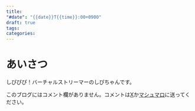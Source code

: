 ```yaml
---
title:
"#date": "{{date}}T{{time}}:00+0900"
draft: true
tags:
categories:
---
```

# あいさつ

しぴぴぴ！バーチャルストリーマーのしぴちゃんです。



このブログにはコメント欄がありません。コメントは[X](https://x.com/CPPP_CPchan)か[マシュマロ](https://marshmallow-qa.com/qeesq0ftfry6tne)に送ってください。